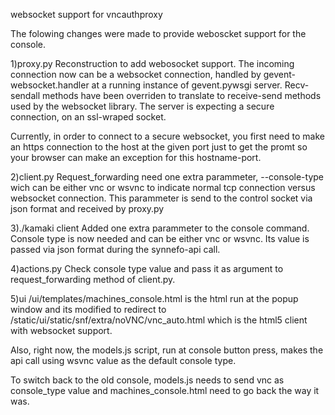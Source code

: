 websocket support for vncauthproxy

The folowing changes were made to provide weboscket support for the console.

1)proxy.py
  Reconstruction to add webosocket support. The incoming connection now can be a websocket connection, handled by gevent-websocket.handler at a running instance of gevent.pywsgi server. Recv-sendall methods have been overriden to translate to receive-send methods used by the websocket library. The server is expecting a secure connection, on an ssl-wraped socket.

  Currently, in order to connect to a secure websocket, you first need to make an https connection to the host at the given port just to get the promt so your browser can make an exception for this hostname-port.

2)client.py
  Request_forwarding need one extra parammeter, --console-type wich can be either vnc or wsvnc to indicate normal tcp connection versus websocket connection. This parammeter is send to the control socket via json format and received by proxy.py

3)./kamaki client
  Added one extra parammeter to the console command. Console type is now needed and can be either vnc or wsvnc. Its value is passed via json format during the synnefo-api call.

4)actions.py
  Check console type value and pass it as argument to request_forwarding method of client.py.

5)ui
  /ui/templates/machines_console.html is the html run at the popup window and its modified to redirect to /static/ui/static/snf/extra/noVNC/vnc_auto.html which is the html5 client with websocket support.

  Also, right now, the models.js script, run at console button press, makes the api call using wsvnc value as the default console type.

  To switch back to the old console, models.js needs to send vnc as console_type value and machines_console.html need to go back the way it was.
